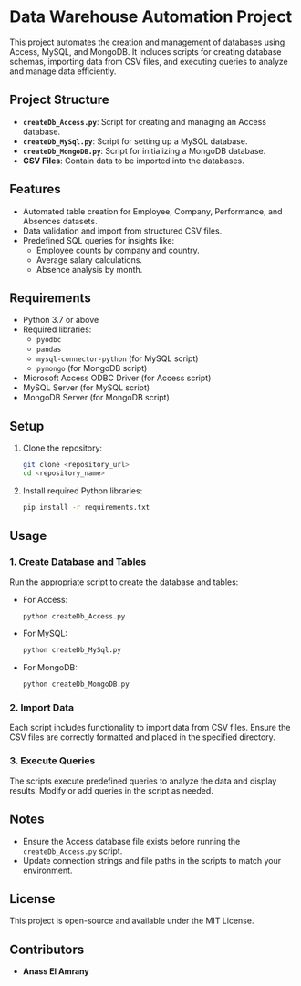 # Data Warehouse Automation Project

This project automates the creation and management of databases using Access, MySQL, and MongoDB. It includes scripts for creating database schemas, importing data from CSV files, and executing queries to analyze and manage data efficiently.

## Project Structure

- **`createDb_Access.py`**: Script for creating and managing an Access database.
- **`createDb_MySql.py`**: Script for setting up a MySQL database.
- **`createDb_MongoDB.py`**: Script for initializing a MongoDB database.
- **CSV Files**: Contain data to be imported into the databases.

## Features

- Automated table creation for Employee, Company, Performance, and Absences datasets.
- Data validation and import from structured CSV files.
- Predefined SQL queries for insights like:
  - Employee counts by company and country.
  - Average salary calculations.
  - Absence analysis by month.

## Requirements

- Python 3.7 or above
- Required libraries:
  - `pyodbc`
  - `pandas`
  - `mysql-connector-python` (for MySQL script)
  - `pymongo` (for MongoDB script)
- Microsoft Access ODBC Driver (for Access script)
- MySQL Server (for MySQL script)
- MongoDB Server (for MongoDB script)

## Setup

1. Clone the repository:

   ```bash
   git clone <repository_url>
   cd <repository_name>
   ```

2. Install required Python libraries:
   ```bash
   pip install -r requirements.txt
   ```

## Usage

### 1. Create Database and Tables

Run the appropriate script to create the database and tables:

- For Access:

  ```bash
  python createDb_Access.py
  ```

- For MySQL:

  ```bash
  python createDb_MySql.py
  ```

- For MongoDB:
  ```bash
  python createDb_MongoDB.py
  ```

### 2. Import Data

Each script includes functionality to import data from CSV files. Ensure the CSV files are correctly formatted and placed in the specified directory.

### 3. Execute Queries

The scripts execute predefined queries to analyze the data and display results. Modify or add queries in the script as needed.

## Notes

- Ensure the Access database file exists before running the `createDb_Access.py` script.
- Update connection strings and file paths in the scripts to match your environment.

## License

This project is open-source and available under the MIT License.

## Contributors

- **Anass El Amrany**
